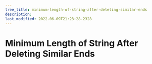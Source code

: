 ```yaml
---
tree_title: minimum-length-of-string-after-deleting-similar-ends
description: 
last_modified: 2022-06-09T21:23:28.2328
---
```


# Minimum Length of String After Deleting Similar Ends
